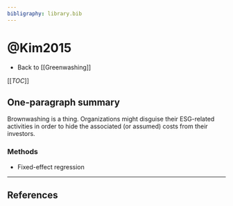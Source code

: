 ```yaml
---
bibligraphy: library.bib
---
```


# @Kim2015

* Back to [[Greenwashing]]

[[_TOC_]]

## One-paragraph summary

Brownwashing is a thing. Organizations might disguise their ESG-related activities in order to hide the associated (or assumed) costs from their investors.

### Methods
* Fixed-effect regression

---

## References
